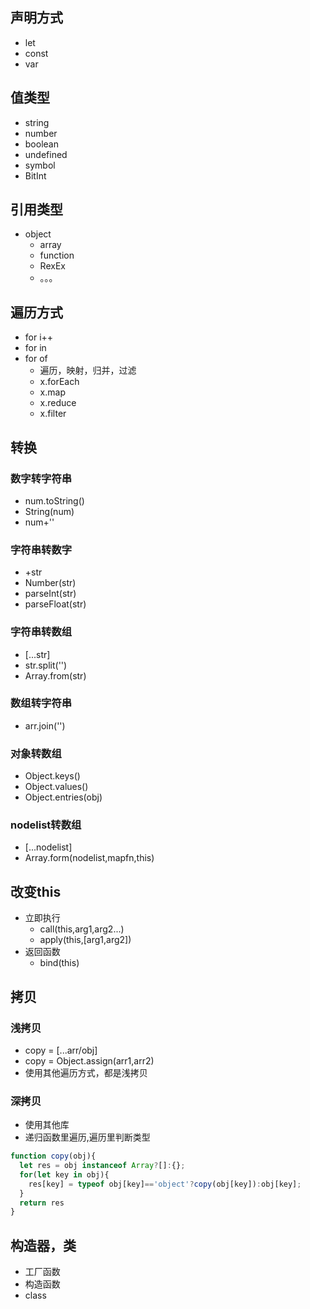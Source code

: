 ## 声明方式
- let
- const
- var

## 值类型
- string
- number
- boolean
- undefined
- symbol
- BitInt

## 引用类型
- object
  - array
  - function
  - RexEx
  - 。。。

## 遍历方式
- for i++
- for in
- for of
  - 遍历，映射，归并，过滤
  - x.forEach
  - x.map
  - x.reduce
  - x.filter

## 转换
### 数字转字符串
- num.toString()
- String(num)
- num+''
### 字符串转数字
- +str
- Number(str)
- parseInt(str)
- parseFloat(str)
### 字符串转数组
- [...str]
- str.split('')
- Array.from(str)
### 数组转字符串
- arr.join('')
### 对象转数组
- Object.keys()
- Object.values()
- Object.entries(obj)
### nodelist转数组
- [...nodelist]
- Array.form(nodelist,mapfn,this)

## 改变this
- 立即执行
  - call(this,arg1,arg2...)
  - apply(this,[arg1,arg2])
- 返回函数
  - bind(this)

## 拷贝
### 浅拷贝
- copy = [...arr/obj]
- copy = Object.assign(arr1,arr2)
- 使用其他遍历方式，都是浅拷贝
### 深拷贝
- 使用其他库
- 递归函数里遍历,遍历里判断类型
```javascript
function copy(obj){
  let res = obj instanceof Array?[]:{};
  for(let key in obj){
    res[key] = typeof obj[key]=='object'?copy(obj[key]):obj[key];
  }
  return res
}
```

## 构造器，类
- 工厂函数
- 构造函数
- class
